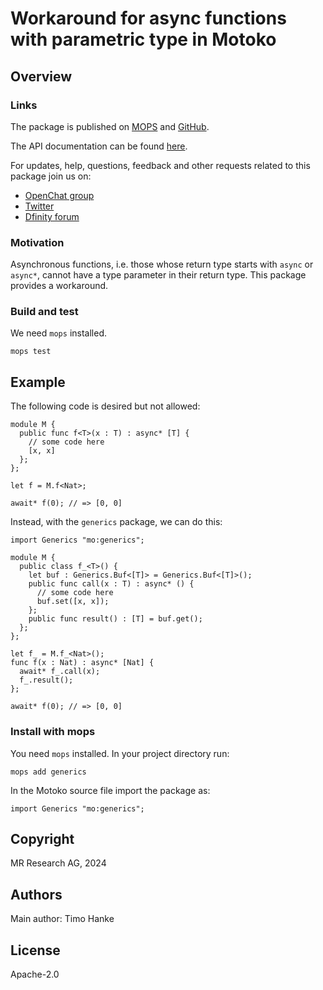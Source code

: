 # Workaround for async functions with parametric type in Motoko

## Overview

### Links

The package is published on [MOPS](https://mops.one/generics) and [GitHub](https://github.com/research-ag/generics).

The API documentation can be found [here](https://mops.one/generics/docs).

For updates, help, questions, feedback and other requests related to this package join us on:

* [OpenChat group](https://oc.app/2zyqk-iqaaa-aaaar-anmra-cai)
* [Twitter](https://twitter.com/mr_research_ag)
* [Dfinity forum](https://forum.dfinity.org/)

### Motivation

Asynchronous functions, i.e. those whose return type starts with `async` or `async*`, cannot have a type parameter in their return type.
This package provides a workaround.

### Build and test

We need `mops` installed.

```
mops test
```

## Example

The following code is desired but not allowed:

```
module M {
  public func f<T>(x : T) : async* [T] { 
    // some code here
    [x, x] 
  };
};

let f = M.f<Nat>;

await* f(0); // => [0, 0]
```

Instead, with the `generics` package, we can do this:

```
import Generics "mo:generics";

module M {  
  public class f_<T>() {
    let buf : Generics.Buf<[T]> = Generics.Buf<[T]>();
    public func call(x : T) : async* () {
      // some code here
      buf.set([x, x]);
    };
    public func result() : [T] = buf.get();
  };
};

let f_ = M.f_<Nat>();
func f(x : Nat) : async* [Nat] {
  await* f_.call(x);
  f_.result();
};

await* f(0); // => [0, 0]
```

### Install with mops

You need `mops` installed. In your project directory run:
```
mops add generics
```

In the Motoko source file import the package as:
```
import Generics "mo:generics";
```

## Copyright

MR Research AG, 2024
## Authors

Main author: Timo Hanke
## License 

Apache-2.0
